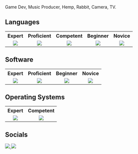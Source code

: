 <p>
	Game Dev, Music Producer, Hemp, Rabbit, Camera, TV.
</p>

<h2>Languages</h2>
<table>
	<tr>
		<th>Expert</th>
		<th>Proficient</th>
		<th>Competent</th>
		<th>Beginner</th>
		<th>Novice</th>
	</tr> <tr>
		<td align="center" style="padding-left: 18px; padding-right: 18px">
			<img src="https://skillicons.dev/icons?i=lua" />
		</td>
		<td align="center" style="padding-left: 18px; padding-right: 18px">
			<img src="https://skillicons.dev/icons?i=html,css" />
		</td>
		<td align="center" style="padding-left: 18px; padding-right: 18px">
			<img src="https://skillicons.dev/icons?i=js" />
		</td>
		<td align="center" style="padding-left: 18px; padding-right: 18px">
			<img src="https://skillicons.dev/icons?i=mysql,sqlite,powershell" />
		</td>
		<td align="center" style="padding-left: 18px; padding-right: 18px">
			<img src="https://skillicons.dev/icons?i=cs,py,nodejs" />
		</td>
	</tr>
</table>

<h2>Software</h2>
<table>
	<tr>
		<th>Expert</th>
		<th>Proficient</th>
		<th>Beginner</th>
		<th>Novice</th>
	</tr> <tr>
		<td align="center" style="padding-left: 18px; padding-right: 18px">
			<img src="https://skillicons.dev/icons?i=ableton,sublime,vscode" />
		</td>
		<td align="center" style="padding-left: 18px; padding-right: 18px">
			<img src="https://skillicons.dev/icons?i=ps" />
		</td>
		<td align="center" style="padding-left: 18px; padding-right: 18px">
			<img src="https://skillicons.dev/icons?i=blender" />
		</td>
		<td align="center" style="padding-left: 18px; padding-right: 18px">
			<img src="https://skillicons.dev/icons?i=godot" />
		</td>
	</tr>
</table>

<h2>Operating Systems</h2>
<table>
	<tr>
		<th>Expert</th>
		<th>Competent</th>
	</tr> <tr>
		<td align="center" style="padding-left: 18px; padding-right: 18px">
			<img src="https://skillicons.dev/icons?i=windows" />
		</td>
		<td align="center" style="padding-left: 18px; padding-right: 18px">
			<img src="https://skillicons.dev/icons?i=mint,ubuntu" />
		</td>
	</tr>
</table>

<h2>Socials</h2>
<a href="https://discord.gg/svY4AdSEtm">
	<img src="https://skillicons.dev/icons?i=discord" />
</a>
<a href="https://x.com/DanktownBunny">
	<img src="https://skillicons.dev/icons?i=twitter" />
</a>
